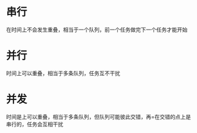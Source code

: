 # 串行
在时间上不会发生重叠，相当于一个队列，前一个任务做完下一个任务才能开始
# 并行
时间上可以重叠，相当于多条队列，任务互不干扰
# 并发
时间是上可以重叠，相当于多条队列，但队列可能彼此交错，再=在交错的点上是串行的，任务会互相干扰

